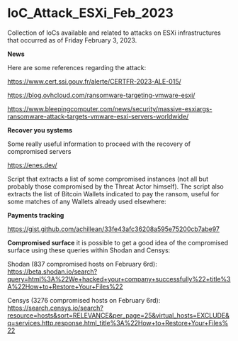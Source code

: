 # IoC_Attack_ESXi_Feb_2023
Collection of IoCs available and related to attacks on ESXi infrastructures that occurred as of Friday February 3, 2023.

**News**

Here are some references regarding the attack:

https://www.cert.ssi.gouv.fr/alerte/CERTFR-2023-ALE-015/

https://blog.ovhcloud.com/ransomware-targeting-vmware-esxi/

https://www.bleepingcomputer.com/news/security/massive-esxiargs-ransomware-attack-targets-vmware-esxi-servers-worldwide/

**Recover you systems**

Some really useful information to proceed with the recovery of compromised servers

https://enes.dev/

Script that extracts a list of some compromised instances (not all but probably those compromised by the Threat Actor himself). The script also extracts the list of Bitcoin Wallets indicated to pay the ransom, useful for some matches of any Wallets already used elsewhere:

**Payments tracking**

https://gist.github.com/achillean/33fe43afc36208a595e75200cb7abe97

**Compromised surface**
it is possible to get a good idea of the compromised surface using these queries within Shodan and Censys:

Shodan (837 compromised hosts on February 6rd): https://beta.shodan.io/search?query=html%3A%22We+hacked+your+company+successfully%22+title%3A%22How+to+Restore+Your+Files%22

Censys (3276 compromised hosts on February 6rd): https://search.censys.io/search?resource=hosts&sort=RELEVANCE&per_page=25&virtual_hosts=EXCLUDE&q=services.http.response.html_title%3A%22How+to+Restore+Your+Files%22
